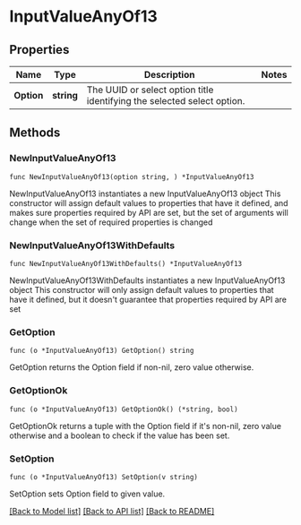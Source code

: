 # InputValueAnyOf13

## Properties

Name | Type | Description | Notes
------------ | ------------- | ------------- | -------------
**Option** | **string** | The UUID or select option title identifying the selected select option. | 

## Methods

### NewInputValueAnyOf13

`func NewInputValueAnyOf13(option string, ) *InputValueAnyOf13`

NewInputValueAnyOf13 instantiates a new InputValueAnyOf13 object
This constructor will assign default values to properties that have it defined,
and makes sure properties required by API are set, but the set of arguments
will change when the set of required properties is changed

### NewInputValueAnyOf13WithDefaults

`func NewInputValueAnyOf13WithDefaults() *InputValueAnyOf13`

NewInputValueAnyOf13WithDefaults instantiates a new InputValueAnyOf13 object
This constructor will only assign default values to properties that have it defined,
but it doesn't guarantee that properties required by API are set

### GetOption

`func (o *InputValueAnyOf13) GetOption() string`

GetOption returns the Option field if non-nil, zero value otherwise.

### GetOptionOk

`func (o *InputValueAnyOf13) GetOptionOk() (*string, bool)`

GetOptionOk returns a tuple with the Option field if it's non-nil, zero value otherwise
and a boolean to check if the value has been set.

### SetOption

`func (o *InputValueAnyOf13) SetOption(v string)`

SetOption sets Option field to given value.



[[Back to Model list]](../README.md#documentation-for-models) [[Back to API list]](../README.md#documentation-for-api-endpoints) [[Back to README]](../README.md)



